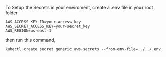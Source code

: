 To Setup the Secrets in your enviroment, create a .env file in your root folder

```
AWS_ACCESS_KEY_ID=your-access_key
AWS_SECRET_ACCESS_KEY=your-secret_key
AWS_REGION=us-east-1
```

then run this command,
```
kubectl create secret generic aws-secrets --from-env-file=../../.env

```
